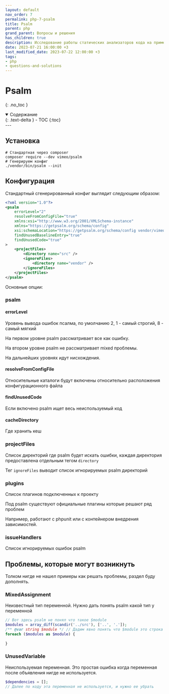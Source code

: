 ```yaml
---
layout: default
nav_order: 7
permalink: php-7-psalm
title: Psalm
parent: php
grand_parent: Вопросы и решения
has_children: true
description: Исследование работы статических анализаторов кода на примере psalm
date: 2023-07-21 16:00:00 +3
last_modified_date: 2023-07-22 12:00:00 +3
tags:
- php
- questions-and-solutions
---
```


# Psalm
{: .no_toc }

<details open markdown="block">
  <summary>
    Содержание
  </summary>
  {: .text-delta }
- TOC
{:toc}
</details>
---

## Установка

````shell
# Стандартная через composer
composer require --dev vimeo/psalm
# Генерируем конфиг
./vendor/bin/psalm --init
````

## Конфигурация

Стандартный сгенерированный конфиг выглядит следующим образом:

````xml
<?xml version="1.0"?>
<psalm
    errorLevel="2"
    resolveFromConfigFile="true"
    xmlns:xsi="http://www.w3.org/2001/XMLSchema-instance"
    xmlns="https://getpsalm.org/schema/config"
    xsi:schemaLocation="https://getpsalm.org/schema/config vendor/vimeo/psalm/config.xsd"
    findUnusedBaselineEntry="true"
    findUnusedCode="true"
>
    <projectFiles>
        <directory name="src" />
        <ignoreFiles>
            <directory name="vendor" />
        </ignoreFiles>
    </projectFiles>
</psalm>
````

Основные опции:

### psalm

#### errorLevel

Уровень вывода ошибок псалма, по умолчанию 2, 1 - самый строгий, 8 - самый мягкий

На первом уровне psalm рассматривает все как ошибку.

На втором уровне psalm не рассматривает mixed проблемы.

На дальнейших уровнях идут нисхождения.

#### resolveFromConfigFile

Относительные каталоги будут включены относительно расположения конфигурационного файла

#### findUnusedCode

Если включено psalm ищет весь неиспользуемый код

#### cacheDirectory

Где хранить кеш

### projectFiles

Список директорий где psalm будет искать ошибки, каждая директория предоставлена отдельным тегом `directory`

Тег `ignoreFiles` выводит список игнорируемых psalm директорий

### plugins

Список плагинов подключенных к проекту

Под psalm существуют официальные плагины которые решают ряд проблем

Например, работают с phpunit или c контейнером внедрения зависимостей.

### issueHandlers

Список игнорируемых ошибок psalm

## Проблемы, которые могут возникнуть
                                     
Толком нигде не нашел примеры как решать проблемы, раздел буду дополнять.

### MixedAssignment

Неизвестный тип переменной. Нужно дать понять psalm какой тип у переменной

````php
// Вот здесь psalm не понял что такое $module
$modules = array_diff(scandir('../src'), ['..', '.']);
/** @var string $module */ // Дадим явно понять что $module это строка
foreach ($modules as $module) {
        
}
````

### UnusedVariable

Неиспользуемая переменная. Это простая ошибка когда переменная после объявления нигде не используется.

````php
$dependencies = [];
// Далее по коду эта переменная не используется, и нужно ее убрать
````








